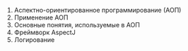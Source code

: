 1. Аспектно-ориентированное программирование (АОП)
2. Применение АОП
3. Основные понятия, используемые в АОП
4. Фреймворк AspectJ
5. Логирование
